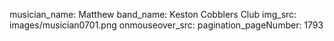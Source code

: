 musician_name: Matthew
band_name: Keston Cobblers Club
img_src: images/musician0701.png
onmouseover_src: 
pagination_pageNumber: 1793